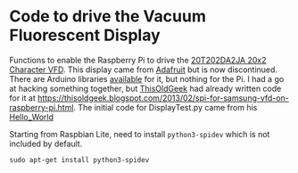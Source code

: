 Code to drive the Vacuum Fluorescent Display
============================================

Functions to enable the Raspberry Pi to drive the [20T202DA2JA 20x2 Character VFD](https://www.adafruit.com/product/347). This display came from [Adafruit](https://www.adafruit.com/product/347) but is now discontinued. There are Arduino libraries [available](https://github.com/adafruit/SPI_VFD) for it, but nothing for the Pi. I had a go at hacking something together, but [ThisOldGeek](https://thisoldgeek.blogspot.com/) had already written code for it at https://thisoldgeek.blogspot.com/2013/02/spi-for-samsung-vfd-on-raspberry-pi.html. The initial code for DisplayTest.py came from his [Hello_World](github.com/thisoldgeek/RPi_SPI_VFD/Hello_World.py)

Starting from Raspbian Lite, need to install ```python3-spidev``` which is not included by default.
```
sudo apt-get install python3-spidev
```

